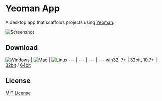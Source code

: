 # Yeoman App

A desktop app that scaffolds projects using [Yeoman](https://github.com/yeoman/yeoman).

![Screenshot](http://i.imgur.com/QHYXruQ.jpg)

## Download

![Windows](http://f.cl.ly/items/1H0O3m1s0c0Q3E302c0e/win.png) | ![Mac](http://f.cl.ly/items/303x3T0l1g40333z0H0x/mac.png) | ![Linux](http://f.cl.ly/items/3d1o293v402R1z0G2o3g/lin.png)
--- | --- | --- | ---
[win32, 7+](#) | [32bit, 10.7+](#) | [32bit](#) / [64bit](#)

## License

[MIT License](http://opensource.org/licenses/mit-license.php)

